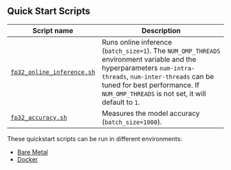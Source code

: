 <!--- 40. Quick Start Scripts -->
## Quick Start Scripts

| Script name | Description |
|-------------|-------------|
| [`fp32_online_inference.sh`](fp32_online_inference.sh) | Runs online inference (`batch_size=1`). The `NUM_OMP_THREADS` environment variable and the hyperparameters `num-intra-threads`, `num-inter-threads` can be tuned for best performance. If `NUM_OMP_THREADS` is not set, it will default to `1`. |
| [`fp32_accuracy.sh`](fp32_accuracy.sh) | Measures the model accuracy (`batch_size=1000`). |

These quickstart scripts can be run in different environments:
* [Bare Metal](#bare-metal)
* [Docker](#docker)
